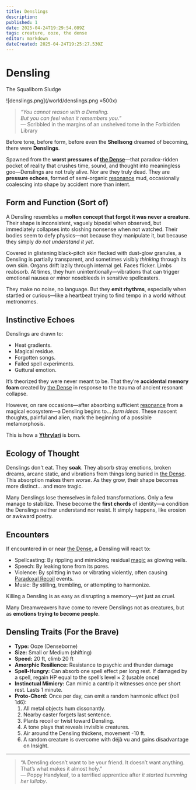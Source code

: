 ```yaml
---
title: Denslings
description: 
published: 1
date: 2025-04-24T19:29:54.089Z
tags: creature, ooze, the dense
editor: markdown
dateCreated: 2025-04-24T19:25:27.530Z
---
```


# Densling
The Squallborn Sludge

![denslings.png](/world/denslings.png =500x)

> *“You cannot reason with a Densling.  
> But you can feel when it remembers you.”*  
> — Scribbled in the margins of an unshelved tome in the Forbidden Library

Before tone, before form, before even the **Shellsong** dreamed of becoming, there were **Denslings**.

Spawned from the **worst pressures of [the Dense](/geography/cosmology/plane-of-existance/the-dense.md)**—that paradox-ridden pocket of reality that crushes time, sound, and thought into meaningless goo—Denslings are not truly alive. Nor are they truly dead. They are **pressure echoes**, formed of semi-organic [resonance](/structure/mechanic/resonance.md) mud, occasionally coalescing into shape by accident more than intent.

## Form and Function (Sort of)

A Densling resembles a **molten concept that forgot it was never a creature**. Their shape is inconsistent, vaguely bipedal when observed, but immediately collapses into sloshing nonsense when not watched. Their bodies seem to defy physics—not because they manipulate it, but because they simply *do not understand it yet*.

Covered in glistening black-pitch skin flecked with dust-glow granules, a Densling is partially transparent, and sometimes visibly *thinking* through its own skin. Organs drift lazily through internal gel. Faces flicker. Limbs reabsorb. At times, they hum unintentionally—vibrations that can trigger emotional nausea or minor nosebleeds in sensitive spellcasters.

They make no noise, no language. But they **emit rhythms**, especially when startled or curious—like a heartbeat trying to find tempo in a world without metronomes.

## Instinctive Echoes

Denslings are drawn to:
- Heat gradients.
- Magical residue.
- Forgotten songs.
- Failed spell experiments.
- Guttural emotion.

It’s theorized they were never meant to be. That they’re **accidental memory foam** created by [the Dense](/geography/cosmology/plane-of-existance/the-dense.md) in response to the trauma of ancient resonant collapse.

However, on rare occasions—after absorbing sufficient [resonance](/structure/mechanic/resonance.md) from a magical ecosystem—a Densling begins to… *form ideas*. These nascent thoughts, painful and alien, mark the beginning of a possible metamorphosis.

This is how a **[Ythrylari](/being/species/ythrylari.md)** is born.

## Ecology of Thought

Denslings don't eat. They **soak**. They absorb stray emotions, broken dreams, arcane static, and vibrations from things long buried in [the Dense](/geography/cosmology/plane-of-existance/the-dense.md). This absorption makes them *worse*. As they grow, their shape becomes more distinct… and more tragic.

Many Denslings lose themselves in failed transformations. Only a few manage to stabilize. These become the **first chords** of identity—a condition the Denslings neither understand nor resist. It simply happens, like erosion or awkward poetry.

## Encounters

If encountered in or near [the Dense](/geography/cosmology/plane-of-existance/the-dense.md), a Densling will react to:
- Spellcasting: By rippling and mimicking residual [magic](/structure/mechanic/magic.md) as glowing veils.
- Speech: By leaking tone from its pores.
- Violence: By splitting in two or vibrating violently, often causing [Paradoxal Recoil](/structure/mechanic/dice/paradoxal-recoil.md) events.
- Music: By stilling, trembling, or attempting to harmonize.

Killing a Densling is as easy as disrupting a memory—yet just as cruel.

Many Dreamweavers have come to revere Denslings not as creatures, but as **emotions trying to become people**.

## Densling Traits (For the Brave)
- **Type:** Ooze (Denseborne)
- **Size:** Small or Medium (shifting)
- **Speed:** 20 ft, climb 20 ft
- **Amorphic Resilience:** Resistance to psychic and thunder damage
- **Spell-Hungry:** Can absorb one spell effect per long rest. If damaged by a spell, regain HP equal to the spell’s level × 2 (usable once)
- **Instinctual Mimicry:** Can mimic a cantrip it witnesses once per short rest. Lasts 1 minute.
- **Proto-Chord:** Once per day, can emit a random harmonic effect (roll 1d6):
  1. All metal objects hum dissonantly.
  2. Nearby caster forgets last sentence.
  3. Plants recoil or twist toward Densling.
  4. A tone plays that reveals invisible creatures.
  5. Air around the Densling thickens, movement -10 ft.
  6. A random creature is overcome with déjà vu and gains disadvantage on Insight.

---

> “A Densling doesn’t want to be your friend. It doesn’t want anything.  
> That’s what makes it almost holy.”  
> — Poppy Handyleaf, to a terrified apprentice after *it started humming her lullaby*.

